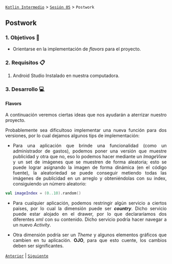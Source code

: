 [`Kotlin Intermedio`](../../Readme.md) > [`Sesión 05`](../Readme.md) > `Postwork`

## Postwork

<div style="text-align: justify;">

### 1. Objetivos :dart:

- Orientarse en la implementación de _flavors_ para el proyecto.

### 2. Requisitos :clipboard:

1. Android Studio Instalado en nuestra computadora.


### 3. Desarrollo :computer:

#### Flavors

A continuación veremos ciertas ideas que nos ayudarán a aterrizar nuestro proyecto.

Probablemente sea dificultoso implementar una nueva función para dos versiones, por lo cual dejamos algunos tips de implementación:

* Para una aplicación que brinde una funcionalidad (como un administrador de gastos), podemos poner una versión que muestre publicidad y otra que no, eso lo podemos hacer mediante un _ImageView_ y un set de imágenes que se muestren de forma aleatoria; esto se puede lograr asignando la imagen de forma dinámica (en el código fuente), la aleatoriedad se puede conseguir metiendo todas las imágenes de publicidad en un arreglo y obteniéndolas con su index, consiguiendo un número aleatorio:

``` kotlin
val imageIndex = (0..10).random()
```

* Para cualquier aplicación, podemos restringir algún servicio a ciertos países, por lo cual la dimensión puede ser ___country___. Dicho servicio puede estar alojado en el drawer, por lo que declararíamos dos diferentes _xml_ con su contenido. Dicho servicio podría hacer navegar a  un nuevo _Activity_.

* Otra dimensión podría ser un _Theme_ y algunos elementos gráficos que cambien en tu aplicación. __OJO__, para que esto cuente, los cambios deben ser significantes.




[`Anterior`](../Proyecto/Readme.md) | [`Siguiente`](../../Sesion-06/Readme.md)

</div>
